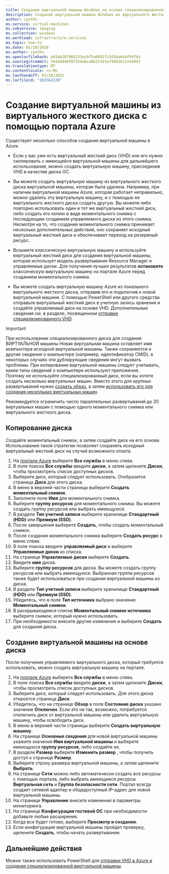 ```yaml
---
title: Создание виртуальной машины Windows на основе специализированного виртуального жесткого диска в портал Azure
description: Создание виртуальной машины Windows из виртуального жесткого диска на портале Azure.
author: cynthn
ms.service: virtual-machines
ms.subservice: imaging
ms.collection: windows
ms.workload: infrastructure-services
ms.topic: how-to
ms.date: 01/18/2019
ms.author: cynthn
ms.openlocfilehash: a93ab207960133ecbf5a68927c5d16a6daf94fd4
ms.sourcegitcommit: 7edadd4bf8f354abca0b253b3af98836212edd93
ms.translationtype: MT
ms.contentlocale: ru-RU
ms.lasthandoff: 03/10/2021
ms.locfileid: "102562220"
---
```

# <a name="create-a-vm-from-a-vhd-by-using-the-azure-portal"></a>Создание виртуальной машины из виртуального жесткого диска с помощью портала Azure

Существует несколько способов создания виртуальной машины в Azure. 

- Если у вас уже есть виртуальный жесткий диск (VHD) или его нужно скопировать с имеющейся виртуальной машины для дальнейшего использования, можно создать виртуальную машину, *присоединив* VHD в качестве диска ОС. 

- Вы можете создать виртуальную машину из виртуального жесткого диска виртуальной машины, которая была удалена. Например, при наличии виртуальной машины Azure, которая работает неправильно, можно удалить эту виртуальную машину, и с помощью ее виртуального жесткого диска создать другую. Вы можете либо повторно использовать один и тот же виртуальный жесткий диск, либо создать его копию в виде моментального снимка с последующим созданием управляемого диска из этого снимка. Несмотря на то, что создание моментального снимка принимает несколько дополнительных действий, оно сохраняет исходный виртуальный жесткий диск и обеспечивает переход на резервный ресурс.

- Возьмите классическую виртуальную машину и используйте виртуальный жесткий диск для создания виртуальной машины, которая использует модель развертывания Resource Manager и управляемые диски. Для получения лучших результатов **остановите** классическую виртуальную машину на портале Azure перед созданием моментального снимка.
 
- Вы можете создать виртуальную машину Azure из локального виртуального жесткого диска, отправив его и подключив к новой виртуальной машине. С помощью PowerShell или другого средства отправьте виртуальный жесткий диск в учетную запись хранения и создайте управляемый диск на основе VHD. Дополнительные сведения см. в разделе, посвященном [отправке специализированного VHD](create-vm-specialized.md#option-2-upload-a-specialized-vhd). 

> [!IMPORTANT]
> 
> При использовании специализированного диска для создания ВИРТУАЛЬНОЙ машины Новая виртуальная машина оставляет имя компьютера исходной виртуальной машины. Также сохраняются и другие сведения о компьютере (например, идентификатор CMID). в некоторых случаях эти дублирующие сведения могут вызвать проблемы. При копировании виртуальной машины следует учитывать, какие типы сведений о компьютере используют приложения.  
> Поэтому не используйте специализированный диск, если вы хотите создать несколько виртуальных машин. Вместо этого для крупных развертываний нужно [создать образ](capture-image-resource.md), а затем [использовать его для создания нескольких виртуальных машин](create-vm-generalized-managed.md).

Рекомендуется ограничить число параллельных развертываний до 20 виртуальных машин с помощью одного моментального снимка или виртуального жесткого диска. 

## <a name="copy-a-disk"></a>Копирование диска

Создайте моментальный снимок, а затем создайте диск на его основе. Использование такой стратегии позволяет сохранять исходный виртуальный жесткий диск на случай возможного отката.

1. На [портале Azure](https://portal.azure.com) выберите **Все службы** в меню слева.
2. В поле поиска **Все службы** введите **диски**, а затем щелкните **Диски**, чтобы просмотреть список доступных дисков.
3. Выберите диск, который следует использовать. Отобразится страница **Диск** для этого диска.
4. В меню в верхней части страницы выберите **Создать моментальный снимок**. 
5. Заполните поле **Имя** для моментального снимка.
6. Выберите **группу ресурсов** для моментального снимка. Вы можете создать группу ресурсов или выбрать имеющуюся.
7. В разделе **Тип учетной записи** выберите хранилище **Стандартный (HDD)** или **Премиум (SSD)**.
8. После завершения выберите **Создать**, чтобы создать моментальный снимок.
9. После создания моментального снимка выберите **Создать ресурс** в меню слева.
10. В поле поиска введите **управляемый диск** и выберите **Управляемые диски** из списка.
11. На странице **Управляемые диски** выберите **Создать**.
12. Введите **имя** диска.
13. Выберите **группу ресурсов** для диска. Вы можете создать группу ресурсов или выбрать имеющуюся. Выбранная группа ресурсов также будет использоваться при создании виртуальной машины из диска.
14. В разделе **Тип учетной записи** выберите хранилище **Стандартный (HDD)** или **Премиум (SSD)**.
15. Убедитесь, что в поле **Тип источника** выбрано значение **Моментальный снимок**.
16. В раскрывающемся списке **Моментальный снимок источника** выберите снимок, который нужно использовать.
17. При необходимости внесите другие изменения и выберите **Создать** для создания диска.

## <a name="create-a-vm-from-a-disk"></a>Создание виртуальной машины на основе диска

После получения управляемого виртуального диска, который требуется использовать, можно создать виртуальную машину на портале.

1. На [портале Azure](https://portal.azure.com) выберите **Все службы** в меню слева.
2. В поле поиска **Все службы** введите **диски**, а затем щелкните **Диски**, чтобы просмотреть список доступных дисков.
3. Выберите диск, который следует использовать. Для этого диска откроется страница **Диск**.
4. Убедитесь, что на странице **Обзор** в поле **Состояние диска** указано значение **Отключен**. Если это не так, возможно, потребуется отключить диск от виртуальной машины или удалить виртуальную машину, чтобы освободить диск.
4. В меню в верхней части страницы выберите **Создать виртуальную машину**.
5. На странице **Основные сведения** для новой виртуальной машины укажите значения **Имя виртуальной машины** и выберите имеющуюся **группу ресурсов**, либо создайте ее.
6. В разделе **Размер** выберите **Изменить размер** , чтобы получить доступ к странице **Размер**.
7. Выберите строку размера виртуальной машины, а затем щелкните **Выбрать**.
8. На странице **Сети** можно либо автоматически создать все ресурсы с помощью портала, либо выбрать имеющиеся ресурсы **Виртуальная сеть** и **Группа безопасности сети**. Портал всегда создает сетевой адаптер и общедоступный IP-адрес для новой виртуальной машины. 
9. На странице **Управление** внесите изменения в параметры мониторинга.
10. На странице **Конфигурация гостевой ОС** при необходимости добавьте любые расширения.
11. Когда все будет готово, выберите **Просмотр и создание**. 
12. Если конфигурация виртуальной машины пройдет проверку, щелкните **Создать**, чтобы начать развертывание.


## <a name="next-steps"></a>Дальнейшие действия

Можно также использовать PowerShell для [отправки VHD в Azure и создания специализированной виртуальной машины](create-vm-specialized.md).


